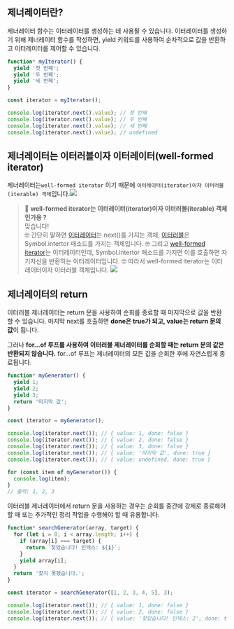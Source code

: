 ## 제너레이터란?

제너레이터 함수는 이터레이터를 생성하는 데 사용될 수 있습니다. 이터레이터를 생성하기 위해 제너레이터 함수를 작성하면, yield 키워드를 사용하여 순차적으로 값을 반환하고 이터레이터를 제어할 수 있습니다.

```javascript
function* myIterator() {
  yield '첫 번째';
  yield '두 번째';
  yield '세 번째';
}

const iterator = myIterator();

console.log(iterator.next().value); // 첫 번째
console.log(iterator.next().value); // 두 번째
console.log(iterator.next().value); // 세 번째
console.log(iterator.next().value); // undefined

```

## 제너레이터는 이터러블이자 이터레이터(well-formed iterator)
제너레이터는`well-formed iterator` 이기 때문에 `이터레이터(iterator)이자 이터러블(iterable) 객체`입니다.![](https://velog.velcdn.com/images/boyeon_jeong/post/acc5ccde-bbaf-46e1-9a05-2adaec95a7b9/image.png)


> 🔎 **well-formed iterator는 이터레이터(iterator)이자 이터러블(iterable) 객체인가용 ?**<br/>
맞습니다!<br/>
🤓 간단히 말하면 [이터레이터](https://velog.io/@boyeon_jeong/%EC%9D%B4%ED%84%B0%EB%9F%AC%EB%B8%94-%EC%9D%B4%ED%84%B0%EB%A0%88%EC%9D%B4%ED%84%B0-%ED%94%84%EB%A1%9C%ED%86%A0%EC%BB%AC)는 next()를 가지는 객체, [이터러블](https://velog.io/@boyeon_jeong/%EC%9D%B4%ED%84%B0%EB%9F%AC%EB%B8%94-%EC%9D%B4%ED%84%B0%EB%A0%88%EC%9D%B4%ED%84%B0-%ED%94%84%EB%A1%9C%ED%86%A0%EC%BB%AC)은 Symbol.intertor 매소드를 가지는 객체입니다.
🤓 그리고 [well-formed iterator](https://velog.io/@boyeon_jeong/%EC%82%AC%EC%9A%A9%EC%9E%90-%EC%A0%95%EC%9D%98-%EC%9D%B4%ED%84%B0%EB%9F%AC%EB%B8%94)는 이터레이터인데, Symbol.intertor 매소드를 가지면 이를 호출하면 자기자신을 반환하는 이터레이터입니다.
🤓 따라서 well-formed iterator는 이터레이터이자 이터러블 객체입니다.
![](https://velog.velcdn.com/images/boyeon_jeong/post/f9fbb05e-0cf2-42da-81ab-fe2b3c6ac66c/image.png)


## 제너레이터의 return
이터러블 제너레이터는 return 문을 사용하여 순회를 종료할 때 마지막으로 값을 반환할 수 있습니다. 마지막 next를 호출하면 **done은 true가 되고, value는 return 문의 값**이 됩니다.

그러나 **for...of 루프를 사용하여 이터러블 제너레이터를 순회할 때는 return 문의 값은 반환되지 않습니다.** for...of 루프는 제너레이터의 모든 값을 순회한 후에 자연스럽게 종료됩니다.

```javascript
function* myGenerator() {
  yield 1;
  yield 2;
  yield 3;
  return '마지막 값';
}

const iterator = myGenerator();

console.log(iterator.next()); // { value: 1, done: false }
console.log(iterator.next()); // { value: 2, done: false }
console.log(iterator.next()); // { value: 3, done: false }
console.log(iterator.next()); // { value: '마지막 값', done: true }
console.log(iterator.next()); // { value: undefined, done: true }

for (const item of myGenerator()) {
  console.log(item);
}
// 출력: 1, 2, 3
```

이터러블 제너레이터에서 return 문을 사용하는 경우는 순회를 중간에 강제로 종료해야 할 때 또는 추가적인 정리 작업을 수행해야 할 때 유용합니다. 

```javascript
function* searchGenerator(array, target) {
  for (let i = 0; i < array.length; i++) {
    if (array[i] === target) {
      return `찾았습니다! 인덱스: ${i}`;
    }
    yield array[i];
  }
  return '찾지 못했습니다.';
}

const iterator = searchGenerator([1, 2, 3, 4, 5], 3);

console.log(iterator.next()); // { value: 1, done: false }
console.log(iterator.next()); // { value: 2, done: false }
console.log(iterator.next()); // { value: '찾았습니다! 인덱스: 2', done: true }
```

